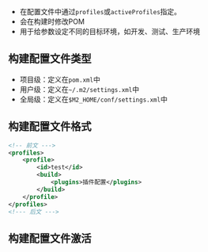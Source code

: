 
- 在配置文件中通过`profiles`或`activeProfiles`指定。
- 会在构建时修改POM
- 用于给参数设定不同的目标环境，如开发、测试、生产环境

## 构建配置文件类型

- 项目级：定义在`pom.xml`中
- 用户级：定义在`~/.m2/settings.xml`中
- 全局级：定义在`$M2_HOME/conf/settings.xml`中

## 构建配置文件格式

```xml
<!-- 前文 --->
<profiles>
	<profile>
		<id>test</id>
		<build>
			<plugins>插件配置</plugins>
		</build>
	</profile>
</profiles>
<!--- 后文 --->
```

## 构建配置文件激活

